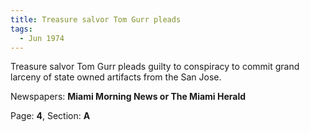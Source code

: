 ```yaml
---  
title: Treasure salvor Tom Gurr pleads  
tags:  
  - Jun 1974  
---  
```

  
Treasure salvor Tom Gurr pleads guilty to conspiracy to commit grand larceny of state owned artifacts from the San Jose.  
  
Newspapers: **Miami Morning News or The Miami Herald**  
  
Page: **4**, Section: **A** 
